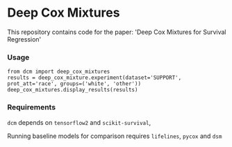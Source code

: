 # Deep Cox Mixtures

This repository contains code for the paper: 'Deep Cox Mixtures for Survival Regression'

### Usage
```
from dcm import deep_cox_mixtures
results = deep_cox_mixture.experiment(dataset='SUPPORT', prot_att='race', groups=('white', 'other'))
deep_cox_mixtures.display_results(results)
```
### Requirements
`dcm` depends on `tensorflow2` and `scikit-survival`, 

Running baseline models for comparison requires `lifelines`, `pycox` and `dsm`
